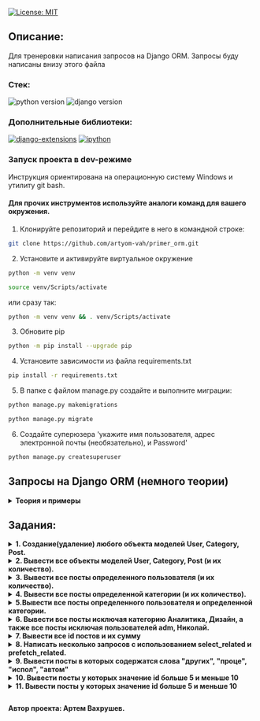 [![License: MIT](https://img.shields.io/badge/License-MIT-brightgreen.svg)](https://opensource.org/licenses/MIT)



## Описание:
Для тренеровки написания запросов на Django ORM. Запросы буду написаны внизу этого файла



### **Стек:**
![python version](https://img.shields.io/badge/Python-3.11-brightgreen)   ![django version](https://img.shields.io/badge/Django-4.2.3-brightgreen)


### **Дополнительные библиотеки:**
[![django-extensions](https://img.shields.io/badge/django--extensions-3.2.3-blue)](https://pypi.org/project/django-extensions/3.2.3/)
[![ipython](https://img.shields.io/badge/ipython-8.14.0-blue)](https://pypi.org/project/ipython/8.14.0/)




### **Запуск проекта в dev-режиме**
Инструкция ориентирована на операционную систему Windows и утилиту git bash.<br/>
#### Для прочих инструментов используйте аналоги команд для вашего окружения.

1. Клонируйте репозиторий и перейдите в него в командной строке:

```bash
git clone https://github.com/artyom-vah/primer_orm.git
```

2. Установите и активируйте виртуальное окружение
```bash
python -m venv venv
```
```bash
source venv/Scripts/activate
```
или сразу так:
```bash
python -m venv venv && . venv/Scripts/activate
```
3. Обновите pip 
```bash
python -m pip install --upgrade pip
```
4. Установите зависимости из файла requirements.txt
```bash
pip install -r requirements.txt
```
5. В папке с файлом manage.py создайте и выполните миграции:
```bash
python manage.py makemigrations
```
```bash
python manage.py migrate
```
6. Создайте суперюзера 'укажите имя пользователя, адрес электронной почты (необязательно), и Password'
```bash
python manage.py createsuperuser
```

## Запросы на Django ORM (немного теории)

<details>
<summary>
<strong> 
Теория и примеры
</strong>
</summary>

### 1. Создание объектов:
#### 1.1 создание пользователя
```python
User.objects.create_user(username='Artyom', password='1234')
```

```python
user2 = User.objects.create_user(username='Николай', password='1234')
```
#### 1.2 создание категорий
```python
 Category.objects.create(title='программирование', slug='programming', description='Описание категории - программирование')
```

```python
Category.objects.create(title='аналитика', slug='analytics', description='Описание категории - аналитика')
```

```python
Category.objects.create(title='дизайн', slug='design', description='Описание категории - дизайн')
```

#### 1.3 создание поста

```python
 author = User.objects.get(username='adm')
```

```python
category = Category.objects.get(title='Программирование')
```

```python
post1 = Post.objects.create(title='Python', text='Python - интерпретируемый язык программирования высокого уровня с динамической типизацией. Он обладает простым и понятным синтаксисом.', author=author, categories=category)
```

* _либо так:_
```python
post2 = Post.objects.create(title='C#',text ='C# язык программирования, разработанный компанией Microsoft. Он является объектно-ориентированным языком с широкими возможностямиюю .', author=User.objects.get(username='Артемий'), categories=Category.objects.get(title='Программирование'))
```

## 2. Изменение объектов:
#### 2.1 изменение пользователя
```python
user1 = User.objects.get(pk=2)
```

```python
user1.username= 'Артемий'
```

```python
user1.first_name = 'Тема'
```

```python
user1.last_name = 'Пупкин'
```

```python
user1.save()
```

#### 1.2 изменение категорий
```python
c1 = Category.objects.get(title='программирование')
```

```python
c1.title = 'Программирование'
```

```python
c1.description = 'Описание группы программирование'
```

```python
c1.save()
```

## 3. Выборка разных объектов:
```python
Category.objects.all()
```

```python 
# будет выведено
<QuerySet [<Category: Программирование>, <Category: Аналитика>, <Category: Дизайн>]>
```

* _Вывод постов определенного пользователя_
```python
author = User.objects.get(username='adm')
```

```python
posts_adm = Post.objects.filter(author=author)
```

* _либо так:_
```python
 posts_adm = Post.objects.filter(author=User.objects.get(username='adm'))
```

```python
# будет выведено (то что указано в модели в методе __str__)
<QuerySet [<Post: Kotlin>, <Post: Ruby>, <Post: Java>, <Post: Python>]>
```

```python
посты_Николая = Post.objects.filter(author=User.objects.get(username='Николай'))
```

```python
# будет выведено (то что указано в модели в методе __str__)
<QuerySet [<Post: Go>, <Post: JavaScript>, <Post: C++>]>
```

* _Вывод постов по определенной категории ( тут вывод постов по дизайну)_
```python
category_disign =  Category.objects.get(title='Дизайн')
```

```python
category_disign =  Post.objects.filter(categories=category_disign)
```

* _либо так:_
```python
post_category_disign  = Post.objects.filter(categories=Category.objects.get(title='Дизайн'))
```

* _Вывод постов по определенному автору и по определенной категории_
```python
artemiy = User.objects.get(username='Артемий')
```

```python
programming = Category.objects.get(title='Программирование')
```

```python
posts_artemiy_programming = Post.objects.filter(author=artemiy, categories=programming)
```

* _либо так: (в данном слуе делает 2 запроса к бд, сначала выбирает user Артемий, потом выбирается категория Программирование)_
```python
posts_artemiy_programming = Post.objects.filter(author=User.objects.get(username='Артемий'), categories=Category.objects.get(title='Программирование'))
```

* _Выполнение запроса с использованием select_related предыдущего примера_ 
```python
artemiy = User.objects.get(username='Артемий')
```

```python
programming = Category.objects.get(title='Программирование')
```

```python
posts_artemiy_programming = Post.objects.select_related('author', 'categories').filter(author=artemiy, categories=programming)
```

```python
# будет такой результат
 [<Post: Стратегии тестирования>, <Post: Тестирование пользовательского интерфейса>, <Post: Автоматизация тестирования'>, <Post: Виды тестирования>, <Post: Введение в тестирование>, <Post: Принятие данных на основе аналитики>, <Post: Машинное обучение в аналитике>, <Post: Визуализация данных>, <Post: А
нализ данных и статистика>, <Post: Методы сбора данных для аналитики>, <Post: Введение в аналитику данных>, <Post: Тенденции в дизайне>, <Post: Эффективные пользовательские интерфейсы>, <Post: Типографика в дизайне>, <Post: Цветовая палитра в дизайне>, <Post: Основные принципы дизайна>, <Post: Тестирование>, <P
ost: Kotlin>, <Post: Go>, <Post: SQL>, '...(remaining elements truncated)
```

```python
for post in posts_artemiy_programming:
    print('Заголовок:', post.title)
    print('Текст:', post.text)
    print('Автор:', post.author.username)
    print('Категория:', post.categories.title)
    print('----------------------')
```

```python
# выводим все посты с авторами и категориями
posts = Post.objects.select_related('author', 'categories').all()
```

```python
# будет такой результат
<QuerySet [<Post: Стратегии тестирования>, <Post: Тестирование пользовательского интерфейса>, <Post: Автоматизация тестирования'>, <Post: Виды тестирования>, <Post: Введение в тестирование>, <Post: Принятие данных на основе аналитики>, <Post: Машинное обучение в аналитике>, <Post: Визуализация данных>, <Post: А
нализ данных и статистика>, <Post: Методы сбора данных для аналитики>, <Post: Введение в аналитику данных>, <Post: Тенденции в дизайне>, <Post: Эффективные пользовательские интерфейсы>, <Post: Типографика в дизайне>, <Post: Цветовая палитра в дизайне>, <Post: Основные принципы дизайна>, <Post: Тестирование>, <P
ost: Kotlin>, <Post: Go>, <Post: SQL>, '...(remaining elements truncated)...']>
```

```python
for post in posts:
    print('Заголовок:', post.title)
    print('Текст:', post.text)
    print('Автор:', post.author.username)
    print('Категория:', post.categories.title)
    print('----------------------')
```

* _Вывести автора который написал поста о "Python"_
```python
Post.objects.get(title="Python").author
```

</details>



## Задания:
[//]: # (--------------------------------------------------------------)
[//]: # (1. Создание любой объект моделей User, Category, Post.)
<details>
<summary>
<strong>
1. Создание(удаление) любого объекта моделей User, Category, Post.
</strong>
</summary>

```python
User.objects.create_user(username='Artyom', password='1234')
```
```python
Category.objects.create(title='программирование', slug='programming', description='Описание категории - программирование')
```

```python
Post.objects.create(title='Python', text='Python - интерпретируемый язык программирования высокого уровня с динамической типизацией. Он обладает простым и понятным синтаксисом.', author=author, categories=category)
```
* _удаление объектов:_
```python
User.objects.create_user(username="test", password="test")
```
```python
del_test_user = User.objects.get(pk=5).delete()
```
```python
User.objects.get(username="test").delete()
```
</details>

[//]: # (--------------------------------------------------------------)
[//]: # (2. Вывести все объекты моделей User, Category, Post и их  количество.)
<details>
<summary>
<strong> 
2. Вывести все объекты моделей User, Category, Post (и их количество).
</strong>
</summary>

```python
Post.objects.all()
```

```python
Category.objects.all()
```

```python
Category.objects.all().count()
```

```python
Post.objects.all().count()
```
</details>

[//]: # (--------------------------------------------------------------)
[//]: # (3. Вывести все посты определенного пользователя и их количество.)
<details>
<summary>
<strong> 
3. Вывести все посты определенного пользователя (и их количество).
</strong>
</summary>

```python
Post.objects.filter(author__username="adm")
```

```python
Post.objects.filter(author__username="adm").count()
```

* _также посты пользователя можно вызвать при помощи обратной модели related_name:_

```python
# вот моя модель:
class Post(models.Model):
    title = models.CharField(max_length=200, verbose_name='Название поста')
    text = models.TextField(verbose_name='Текст поста')
    pub_date = models.DateTimeField(verbose_name='Дата публикации', auto_now_add=True)
    author = models.ForeignKey(User, on_delete=models.CASCADE, related_name='posts', verbose_name='Автор')
    categories = models.ForeignKey(Category, on_delete=models.SET_NULL, related_name='posts', blank=True, null=True, verbose_name='Категория')
```

```python
adm = User.objects.get(username='adm')
```

```python
posts_adm = adm.posts.all()
```

* _в случае если related_name не указан то можно использовать название самаой модели (+set) - post_set_
```python
adm = User.objects.get(pk=1)
```
```python
posts_adm = adm.post_set.all()
```

</details>

[//]: # (--------------------------------------------------------------)
[//]: # (4. Вывести все посты определенного пользователя и их количество.)
<details>
<summary>
<strong> 
4. Вывести все посты определенной категории (и их количество).
</strong>
</summary>

```python
Post.objects.filter(categories__title="Программирование")
```

```python
Post.objects.filter(categories__title="Программирование").count()
```
* _через related_name_
```python
programming = Category.objects.get(title='Программирование')
```
```python
programming.posts.all()
```
* _также считаем количество через related_name_
```python
programming.posts.all().count()
```

</details>

[//]: # (--------------------------------------------------------------)
[//]: # (5. Вывести все посты определенного пользователя и определенной категории.)
<details>
<summary>
<strong> 
5.Вывести все посты определенного пользователя и определенной категории.
</strong>
</summary>

```python
Post.objects.filter(author__username="adm", categories__title="Программирование")
```
* _либо так:_
```python
user = User.objects.get(username="adm")
```

```python
category = Category.objects.get(title='Программирование')
```

```python
Post.objects.filter(author=user, categories=category)
```
* _либо так:_
```python
Post.objects.filter(Q(author=user) & Q(categories=category)) 
```
</details>

[//]: # (--------------------------------------------------------------)
[//]: # (6. Вывести все посты пользователей adm, Николай, исключая категорию Аналитика, Дизайн.)
<details>
<summary>
<strong> 
6. Вывести все посты исключая категорию Аналитика, Дизайн, а также все посты исключая пользователей adm, Николай.
</strong>
</summary>

* _выводим все кроме аналитики или дизайна_
```python
Post.objects.all().exclude(categories__title = 'Аналитика')
```

```python
Post.objects.all().exclude(categories__title = 'Дизайн')
```
* _выводим все кроме аналитики и дизайна_

```python
programming = Category.objects.get(title='Программирование')
```
```python
testing = Category.objects.get(title='Тестирование')
```
```python
Post.objects.exclude(categories__in=[programming, testing])
```

* _выводим все посты кроме постов пользователя adm_
```python
Post.objects.all().exclude(author__username="adm")
```
* _выводим все посты кроме постов пользователя adm категории дизайн_
```python
Post.objects.all().exclude(author__username="adm", categories__title="Дизайн")
```
</details>


[//]: # (--------------------------------------------------------------)
[//]: # (7. Вывести все id постов и их сумму.)
<details>
<summary>
<strong> 
7. Вывести все id постов и их сумму
</strong>
</summary>

```python
post_ids = Post.objects.values_list('id', flat=True).count()
```
```python
total_sum = sum(post_ids)
```
```python
sum(Post.objects.values_list('id', flat=True))
```

</details>

[//]: # (--------------------------------------------------------------)
[//]: # (8. Написать несколько запросов с использованием select_related и prefetch_related.)
<details>
<summary>
<strong> 
8. Написать несколько запросов с использованием select_related и prefetch_related.
</strong>
</summary>

```python
Post.objects.select_related('author','categories').all()
```
```python
# вот пример select_related, таблицы: post, auth_user, category в одном запросе: 
 SELECT "app_primer_post"."id",
       "app_primer_post"."title",
       "app_primer_post"."text",
       "app_primer_post"."pub_date",
       "app_primer_post"."author_id",
       "app_primer_post"."categories_id",
       "auth_user"."id",
       "auth_user"."password",
       "auth_user"."last_login",
       "auth_user"."is_superuser",
       "auth_user"."username",
       "auth_user"."first_name",
       "auth_user"."last_name",
       "auth_user"."email",
       "auth_user"."is_staff",
       "auth_user"."is_active",
       "auth_user"."date_joined",
       "app_primer_category"."id",
       "app_primer_category"."title",
       "app_primer_category"."slug",
       "app_primer_category"."description"
  FROM "app_primer_post"
 INNER JOIN "auth_user"
    ON ("app_primer_post"."author_id" = "auth_user"."id")
  LEFT OUTER JOIN "app_primer_category"
    ON ("app_primer_post"."categories_id" = "app_primer_category"."id")
 ORDER BY "app_primer_post"."pub_date" ASC
 LIMIT 21
```
```python
Post.objects.prefetch_related('author','categories').all()
```
```python
# вот пример prefetch_related, таблицы: post, auth_user, category в 3х запросах: 
SELECT "app_primer_post"."id",
       "app_primer_post"."title",
       "app_primer_post"."text",
       "app_primer_post"."pub_date",
       "app_primer_post"."author_id",
       "app_primer_post"."categories_id"
  FROM "app_primer_post"
 ORDER BY "app_primer_post"."pub_date" ASC
 LIMIT 21

Execution time: 0.000000s [Database: default]
SELECT "auth_user"."id",
       "auth_user"."password",
       "auth_user"."last_login",
       "auth_user"."is_superuser",
       "auth_user"."username",
       "auth_user"."first_name",
       "auth_user"."last_name",
       "auth_user"."email",
       "auth_user"."is_staff",
       "auth_user"."is_active",
       "auth_user"."date_joined"
  FROM "auth_user"
 WHERE "auth_user"."id" IN (1, 2, 3)

Execution time: 0.000000s [Database: default]
SELECT "app_primer_category"."id",
       "app_primer_category"."title",
       "app_primer_category"."slug",
       "app_primer_category"."description"
  FROM "app_primer_category"
 WHERE "app_primer_category"."id" IN (1, 2, 3, 4)
```
</details>


[//]: # (--------------------------------------------------------------)
[//]: # (9. Вывести посты в которых содержатся слова "других", "проце", "испол", "автом".)
<details>
<summary>
<strong> 
9. Вывести посты в которых содержатся слова "других", "проце", "испол", "автом"
</strong>
</summary>

```python
Post.objects.filter(text__contains="других")
```
</details>


[//]: # (--------------------------------------------------------------)
[//]: # (10. Вывести посты у которых значение id больше 5 и меньше 10.)
<details>
<summary>
<strong> 
10. Вывести посты у которых значение id больше 5 и меньше 10
</strong>
</summary>
```python
Post.objects.filter(pk__gt=5, pk__lt=10).count()
```
```python
Post.objects.filter(pk__gt=5).filter(pk__lt=10)
```
```python
from django.db.models import Q
```
```python
Post.objects.filter(Q(pk__gt=5) & Q(pk__lt=10))
```

</details>


[//]: # (--------------------------------------------------------------)
[//]: # (11. Вывести посты у которых значение id больше 5 и меньше 10.)
<details>
<summary>
<strong> 
11. Вывести посты у которых значение id больше 5 и меньше 10
</strong>
</summary>

```python
Post.objects.filter(pk__gt=5).filter(pk__lt=10)
```


</details>

```python

```

**Автор проекта: Артем Вахрушев.**
   
